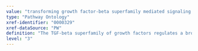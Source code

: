```yaml
---
value: "transforming growth factor-beta superfamily mediated signaling pathway"
type: "Pathway Ontology"
xref-identifier: "0000329"
xref-dataSource: "PW"
definition: "The TGF-beta superfamily of growth factors regulates a broad spectrum of processes such as angiogenesis, embryonic development, cell differentiation, proliferation, wound healing. Binding to two types of serine/threonine receptors and activation of Smad proteins is a common theme. However, ligand-receptor interaction and the identity of the activated Smad protein(s) appear to be member specific."
level: "3"
---
```

